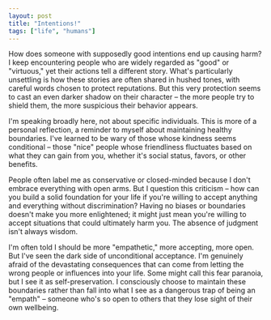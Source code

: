 ```yaml
---
layout: post
title: "Intentions!"
tags: ["life", "humans"]
---
```


How does someone with supposedly good intentions end up causing harm? I keep encountering people who are widely regarded as "good" or "virtuous," yet their actions tell a different story. What's particularly unsettling is how these stories are often shared in hushed tones, with careful words chosen to protect reputations. But this very protection seems to cast an even darker shadow on their character – the more people try to shield them, the more suspicious their behavior appears.

I'm speaking broadly here, not about specific individuals. This is more of a personal reflection, a reminder to myself about maintaining healthy boundaries. I've learned to be wary of those whose kindness seems conditional – those "nice" people whose friendliness fluctuates based on what they can gain from you, whether it's social status, favors, or other benefits.

People often label me as conservative or closed-minded because I don't embrace everything with open arms. But I question this criticism – how can you build a solid foundation for your life if you're willing to accept anything and everything without discrimination? Having no biases or boundaries doesn't make you more enlightened; it might just mean you're willing to accept situations that could ultimately harm you. The absence of judgment isn't always wisdom.

I'm often told I should be more "empathetic," more accepting, more open. But I've seen the dark side of unconditional acceptance. I'm genuinely afraid of the devastating consequences that can come from letting the wrong people or influences into your life. Some might call this fear paranoia, but I see it as self-preservation. I consciously choose to maintain these boundaries rather than fall into what I see as a dangerous trap of being an "empath" – someone who's so open to others that they lose sight of their own wellbeing.